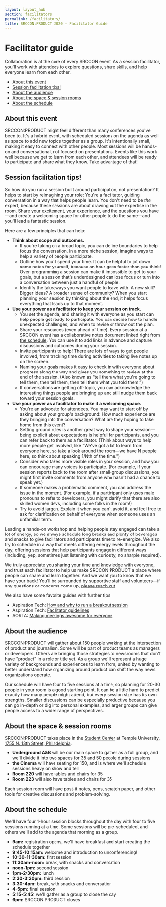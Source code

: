 ```yaml
---
layout: layout_hub
section: facilitators
permalink: /facilitators/
title: SRCCON:PRODUCT 2020 — Facilitator Guide
---
```


# Facilitator guide

Collaboration is at the core of every SRCCON event. As a session facilitator, you'll work with attendees to explore questions, share skills, and help everyone learn from each other.


* [About this event](#about-this-event)
* [Session facilitation tips!](#session-facilitation-tips)
* [About the audience](#about-the-audience)
* [About the space & session rooms](#about-the-space)
* [About the schedule](#about-the-schedule)

<span id="about-this-event"></span>

## About this event

SRCCON:PRODUCT might feel different than many conferences you've been to. It's a hybrid event, with scheduled sessions on the agenda as well as space to add new topics together as a group. It's intentionally small, making it easy to connect with other people. Most sessions will be hands-on and conversational, not focused on presentations. Events like this work well because we get to learn from each other, and attendees will be ready to participate and share what they know. Take advantage of that!

<span id="session-facilitation-tips"></span>

## Session facilitation tips!

So how do you run a session built around participation, not presentation? It helps to start by reimagining your role: You're a facilitator, guiding conversation in a way that helps people learn. You don't need to be _the_ expert, because these sessions are about drawing out the expertise in the room. Share your excitement, your experience, and the questions you have—and create a welcoming space for other people to do the same—and you'll lead a fantastic session.

Here are a few principles that can help:

* **Think about scope and outcomes.**
    * If you're taking on a broad topic, you can define boundaries to help focus the conversation. In a more niche session, imagine ways to help a variety of people participate.
    * Outline how you'll spend your time. It can be helpful to jot down some notes for yourself, because an hour goes faster than you think! Over-programming a session can make it impossible to get to your goals, but a session that’s underdesigned can lose focus or turn into a conversation between just a handful of people.
    * Identify the takeaways you want people to leave with. A new skill? Bigger ideas? A broader sense of community? When you start planning your session by thinking about the end, it helps focus everything that leads up to that moment.
* **Use your power as a facilitator to keep your session on track.**
    * You set the agenda, and sharing it with everyone as you start can help people get ready to participate. You can decide how to handle unexpected challenges, and when to revise or throw out the plan.
    * Share your resources (even ahead of time). Every session at a SRCCON event has a collaborative notes document linked right from [the schedule](/schedule). You can use it to add links in advance and capture discussions and outcomes during your session.
    * Invite participants to help! There are lots of ways to get people involved, from tracking time during activities to taking live notes up on the screen.
    * Naming your goals makes it easy to check in with everyone about progress along the way and gives you something to review at the end of the session. (Also known as “tell them what you're going to tell them, then tell them, then tell them what you told them.”)
    * If conversations are getting off-topic, you can acknowledge the interesting things people are bringing up and still nudge them back toward your session goals.
* **Use your power as a facilitator to make it a welcoming space.**
    * You're an advocate for attendees. You may want to start off by asking about your group's background: How much experience are they bringing into the conversation? What are they hoping to take home from this event?
    * Setting ground rules is another great way to shape your session—being explicit about expectations is helpful for participants, and you can refer back to them as a facilitator. (Think about ways to help more people get involved, like “We've got a lot to learn from everyone here, so take a look around the room—we have N people here, so think about speaking 1/Nth of the time.")
    * Consider who takes more visible roles in your session, and how you can encourage many voices to participate. (For example, if your session reports back to the room after small-group discussions, you might first invite comments from anyone who hasn't had a chance to speak yet.)
    * If someone makes a problematic comment, you can address the issue in the moment. (For example, if a participant only uses male pronouns to refer to developers, you might clarify that there are also skilled women devs, including some folks in the room!)
    * Try to avoid jargon. Explain it when you can't avoid it, and feel free to ask for clarification on behalf of everyone when someone uses an unfamiliar term.

Leading a hands-on workshop and helping people stay engaged can take a lot of energy, so we always schedule long breaks and plenty of beverages and snacks to give facilitators and participants time to re-energize. We also try to schedule in a way that meets differing energy levels throughout the day, offering sessions that help participants engage in different ways (including, yep, sometimes just listening with curiosity, no sharpie required).

We truly appreciate you sharing your time and knowledge with everyone, and trust each facilitator to help us make SRCCON:PRODUCT a place where people can share and learn together. And we want you to know that we have your back! You’ll be surrounded by supportive staff and volunteers—if any questions or concerns come up, [please reach out](mailto:srccon@opennews.org).

We also have some favorite guides with further tips:

* Aspiration Tech: [How and why to run a breakout session](http://facilitation.aspirationtech.org/index.php?title=Facilitation:Break-Outs)
* Aspiration Tech: [Facilitator guidelines](http://facilitation.aspirationtech.org/index.php?title=Facilitation:Facilitator_Guidelines)
* AORTA: [Making meetings awesome for everyone](http://aorta.coop/portfolio_page/anti-oppressive-facilitation/)

<span id="about-the-audience"></span>

## About the audience

SRCCON:PRODUCT will gather about 150 people working at the intersection of product and journalism. Some will be part of product teams as managers or developers. Others are bringing those strategies to newsrooms that don't have "product" in a role or title yet. As a group we'll represent a huge variety of backgrounds and experiences to learn from, united by wanting to better understand how organizing around product can shift the way news organizations operate.

Our schedule will have four to five sessions at a time, so planning for 20-30 people in your room is a good starting point. It can be a little hard to predict exactly how many people might attend, but every session size has its own strengths. Smaller discussions can be especially productive because you can go in-depth or dig into personal examples, and larger groups can give people access to a wider range of perspectives.

<span id="about-the-space"></span>

## About the space & session rooms

SRCCON:PRODUCT takes place in the [Student Center](https://studentcenter.temple.edu/) at Temple University, [1755 N. 13th Street, Philadelphia](https://goo.gl/maps/QgEL5TbpTanyQheW6).

* **Underground A&B** will be our main space to gather as a full group, and we'll divide it into two spaces for 35 and 50 people during sessions
* **the Cinema** will have seating for 150, and is where we'll schedule sessions heavy on show and tell
* **Room 220** will have tables and chairs for 35
* **Room 223** will also have tables and chairs for 35

Each session room will have post-it notes, pens, scratch paper, and other tools for creative discussions and problem-solving. 

<span id="about-the-day"></span>

## About the schedule

We'll have four 1-hour session blocks throughout the day with four to five sessions running at a time. Some sessions will be pre-scheduled, and others we'll add to the agenda that morning as a group.

* **9am:** registration opens, we'll have breakfast and start creating the schedule together  
* **9:45-10:15am:** welcome and introduction to unconferencing!
* **10:30-11:30am:** first session  
* **11:30am-noon:** break, with snacks and conversation  
* **noon-1pm:** second session  
* **1pm-2:30pm:** lunch  
* **2:30-3:30pm:** third session  
* **3:30-4pm:** break, with snacks and conversation  
* **4-5pm:** final session  
* **5:15-5:45:** we'll gather as a group to close the day  
* **6pm:** SRCCON:PRODUCT closes  
